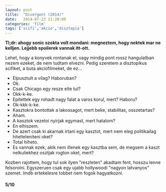 ```yaml
---
layout: post
title:  "Divergent (2014)"
date:   2014-07-23 11:20:00
categories: 'film'
tags: ['scifi','akcio','disztopia']
---
```

<b>Tl;dr: ahogy sonic szokta volt mondani: megneztem, hogy nektek mar ne kelljen. Lejjebb spoilerek vannak itt-ott.</b>
<p>
	Lehet, hogy a konyvek rontanak el, vagy mindig pont rossz hangulatban nezem ezeket, de nem tudtam elvezni. Pedig szeretem a disztopikus scifiket, a buta akciofilmeket, de ez...
</p>
<ul>
	<li>Elpusztult a vilag? Haboruban?</li>
	<li>Ok.</li>
	<li>Csak Chicago egy resze elte tul?</li>
	<li>Okk-k-ke.</li>
	<li>Epitettek egy rohadt nagy falat a varos korul, mert? Haboru?</li>
	<li>Ok-kkk-k-ke.</li>
	<li>Kasztokra bontottak a lakossagot, mert beke, stabilitas, osszetartas?</li>
	<li>Aham.</li>
	<li>A kasztok vezetoi nyirjak egymast, mert hatalom?</li>
	<li>En elhiszem.</li>
	<li>De azert csak ki akarnak irtani egy kasztot, mert nem eleg politikailag hitelteleniteni oket?</li>
	<li>Total hiheto.</li>
	<li>Es vannak ezek, akik nem illenek egy kasztba sem, de megsem a kaszt nelkuliekhez osztjak rogton oket, mert?
</ul>
<p>
	Kozben rajottem, hogy tul sok ilyen "reszleten" akadtam fent, hosszu lenne felsorolni. Egyszeruen csak egy ujabb hollywoodi "nagyon latvanyos" szemet. Imdb ertekelesre tobbet nem fogok hagyatkozni.
</p>


<h4>5/10</h4>